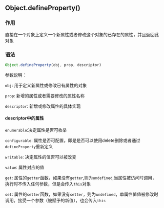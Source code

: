 ## Object.defineProperty()

### 作用

直接在一个对象上定义一个新属性或者修改这个对象的已存在的属性，并且返回此对象

### 语法

```javascript
Object.defineProperty(obj, prop, descriptor)
```

 

参数说明： 

`obj`: 用于定义新属性或修改已有属性的对象

`prop`: 新增的属性或者需要修改的属性名称

`descriptor`: 新增或修改属性的具体实现



#### descriptor中的属性

`enumerable`:决定属性是否可枚举

`configurable`: 属性是否可配置，即是是否可以使用delete删除或者通过`defineProperty`重新定义

`writable`: 决定属性的值否可以被改变

`value`: 属性对应的值

`get`: 属性的`getter`函数，如果没有`getter`,则为`undefined`,当属性被访问时调用，执行时不传入任何参数，但是会传入`this`对象

`set`: 属性的`setter`函数，如果没有`setter`，则为`undefined`，单属性值值被修改时调用，接受一个参数（被赋予的新值），也会传入`this`

